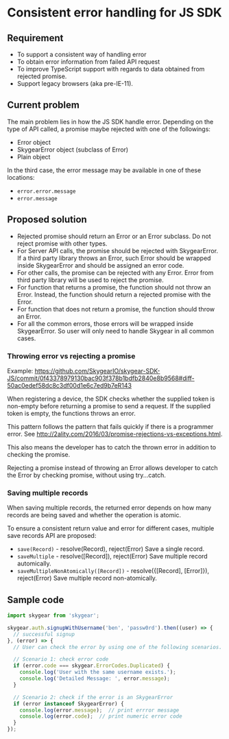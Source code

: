 # Consistent error handling for JS SDK

## Requirement

* To support a consistent way of handling error
* To obtain error information from failed API request
* To improve TypeScript support with regards to data obtained from rejected
  promise.
* Support legacy browsers (aka pre-IE-11).

## Current problem

The main problem lies in how the JS SDK handle error. Depending on the type of
API called, a promise maybe rejected with one of the followings:

* Error object
* SkygearError object (subclass of Error)
* Plain object

In the third case, the error message may be available in one of these locations:

* `error.error.message` 
* `error.message`

## Proposed solution

* Rejected promise should return an Error or an Error subclass. Do not reject
  promise with other types.
* For Server API calls, the promise should be rejected with SkygearError. If a
  third party library throws an Error, such Error should be wrapped inside
  SkygearError and should be assigned an error code.
* For other calls, the promise can be rejected with any Error. Error
  from third party library will be used to reject the promise.
* For function that returns a promise, the function should not throw an Error.
  Instead, the function should return a rejected promise with the Error.
* For function that does not return a promise, the function should
  throw an Error.
* For all the common errors, those errors will be wrapped inside SkygearError.
  So user will only need to handle Skygear in all common cases.

### Throwing error vs rejecting a promise

Example: https://github.com/SkygearIO/skygear-SDK-JS/commit/0f43378979130bac903f378b1bdfb2840e8b9568#diff-50ac0edef58dc8c3df00d1e6c7ed9b7eR143

When registering a device, the SDK checks whether the supplied token is
non-empty before returning a promise to send a request. If the supplied token is
empty, the functions throws an error.

This pattern follows the pattern that fails quickly if there is a programmer
error. See http://2ality.com/2016/03/promise-rejections-vs-exceptions.html.

This also means the developer has to catch the thrown error in addition
to checking the promise.

Rejecting a promise instead of throwing an Error allows developer to catch
the Error by checking promise, without using try...catch.

### Saving multiple records

When saving multiple records, the returned error depends on how many records are
being saved and whether the operation is atomic.

To ensure a consistent return value and error for different cases, multiple save
records API are proposed:

- `save(Record)` - resolve(Record), reject(Error)
  Save a single record.
- `saveMultiple` - resolve([Record]), reject(Error)
  Save multiple record automically.
- `saveMultipleNonAtomically([Record])` - resolve({[Record], [Error]}), reject(Error)
  Save multiple record non-atomically.

## Sample code

```javascript
import skygear from 'skygear';

skygear.auth.signupWithUsername('ben', 'passw0rd').then((user) => {
  // successful signup
}, (error) => {
  // User can check the error by using one of the following scenarios.

  // Scenario 1: check error code
  if (error.code === skygear.ErrorCodes.Duplicated) {
    console.log('User with the same username exists.');
    console.log('Detailed Message: ', error.message);
  }

  // Scenario 2: check if the error is an SkygearError
  if (error instanceof SkygearError) {
    console.log(error.message);  // print errror message
    console.log(error.code);  // print numeric error code
  }
});
```

